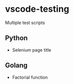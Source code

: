 # vscode-testing
Multiple test scripts


## Python
- Selenium page title

## Golang
- Factorial function